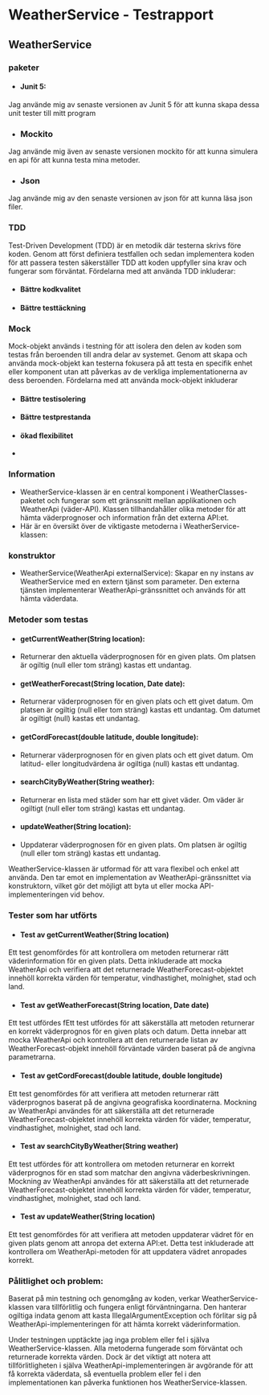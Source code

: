 # WeatherService - Testrapport

## WeatherService
### paketer
+ #### Junit 5:
Jag använde mig av senaste versionen av Junit 5 för att kunna skapa dessa unit tester till mitt program
+ ### Mockito
Jag använde mig även av senaste versionen mockito för att kunna simulera en api för att kunna testa mina metoder.
+ ### Json
Jag använde mig av den senaste versionen av json för att kunna läsa json filer.

### TDD
Test-Driven Development (TDD) är en metodik där testerna skrivs före koden. Genom att först definiera testfallen och sedan implementera koden för att passera testen säkerställer TDD att koden uppfyller sina krav och fungerar som förväntat. Fördelarna med att använda TDD inkluderar:
+ #### Bättre kodkvalitet
+ #### Bättre testtäckning

### Mock
Mock-objekt används i testning för att isolera den delen av koden som testas från beroenden till andra delar av systemet. Genom att skapa och använda mock-objekt kan testerna fokusera på att testa en specifik enhet eller komponent utan att påverkas av de verkliga implementationerna av dess beroenden. Fördelarna med att använda mock-objekt inkluderar
+ #### Bättre testisolering
+ #### Bättre testprestanda
+ #### ökad flexibilitet
+ 
### Information
 + WeatherService-klassen är en central komponent i WeatherClasses-paketet och fungerar som ett gränssnitt mellan applikationen och WeatherApi (väder-API). Klassen tillhandahåller olika metoder för att hämta väderprognoser och information från det externa API:et.
 + Här är en översikt över de viktigaste metoderna i WeatherService-klassen:
### konstruktor
+ WeatherService(WeatherApi externalService): Skapar en ny instans av WeatherService med en extern tjänst som parameter. Den externa tjänsten implementerar WeatherApi-gränssnittet och används för att hämta väderdata.

### Metoder som testas
+ #### getCurrentWeather(String location):
+ Returnerar den aktuella väderprognosen för en given plats. Om platsen är ogiltig (null eller tom sträng) kastas ett undantag.
+ #### getWeatherForecast(String location, Date date):
+ Returnerar väderprognosen för en given plats och ett givet datum. Om platsen är ogiltig (null eller tom sträng) kastas ett undantag. Om datumet är ogiltigt (null) kastas ett undantag.
+ #### getCordForecast(double latitude, double longitude):
+ Returnerar väderprognosen för en given plats och ett givet datum. Om latitud- eller longitudvärdena är ogiltiga (null) kastas ett undantag.
+ #### searchCityByWeather(String weather): 
+ Returnerar en lista med städer som har ett givet väder. Om väder är ogiltigt (null eller tom sträng) kastas ett undantag.
+ #### updateWeather(String location): 
+ Uppdaterar väderprognosen för en given plats. Om platsen är ogiltig (null eller tom sträng) kastas ett undantag.

WeatherService-klassen är utformad för att vara flexibel och enkel att använda. Den tar emot en implementation av WeatherApi-gränssnittet via konstruktorn, vilket gör det möjligt att byta ut eller mocka API-implementeringen vid behov.

### Tester som har utförts
+ #### Test av getCurrentWeather(String location)
Ett test genomfördes för att kontrollera om metoden returnerar rätt väderinformation för en given plats. Detta inkluderade att mocka WeatherApi och verifiera att det returnerade WeatherForecast-objektet innehöll korrekta värden för temperatur, vindhastighet, molnighet, stad och land.
+ #### Test av getWeatherForecast(String location, Date date)
Ett test utfördes fEtt test utfördes för att säkerställa att metoden returnerar en korrekt väderprognos för en given plats och datum. Detta innebar att mocka WeatherApi och kontrollera att den returnerade listan av WeatherForecast-objekt innehöll förväntade värden baserat på de angivna parametrarna.

+ #### Test av getCordForecast(double latitude, double longitude)
Ett test genomfördes för att verifiera att metoden returnerar rätt väderprognos baserat på de angivna geografiska koordinaterna. Mockning av WeatherApi användes för att säkerställa att det returnerade WeatherForecast-objektet innehöll korrekta värden för väder, temperatur, vindhastighet, molnighet, stad och land.
+ #### Test av searchCityByWeather(String weather)
Ett test utfördes för att kontrollera om metoden returnerar en korrekt väderprognos för en stad som matchar den angivna väderbeskrivningen. Mockning av WeatherApi användes för att säkerställa att det returnerade WeatherForecast-objektet innehöll korrekta värden för väder, temperatur, vindhastighet, molnighet, stad och land.
+ #### Test av updateWeather(String location)
Ett test genomfördes för att verifiera att metoden uppdaterar vädret för en given plats genom att anropa det externa API:et. Detta test inkluderade att kontrollera om WeatherApi-metoden för att uppdatera vädret anropades korrekt.

### Pålitlighet och problem:
Baserat på min testning och genomgång av koden, verkar WeatherService-klassen vara tillförlitlig och fungera enligt förväntningarna. Den hanterar ogiltiga indata genom att kasta IllegalArgumentException och förlitar sig på WeatherApi-implementeringen för att hämta korrekt väderinformation.

Under testningen upptäckte jag inga problem eller fel i själva WeatherService-klassen. Alla metoderna fungerade som förväntat och returnerade korrekta värden. Dock är det viktigt att notera att tillförlitligheten i själva WeatherApi-implementeringen är avgörande för att få korrekta väderdata, så eventuella problem eller fel i den implementationen kan påverka funktionen hos WeatherService-klassen.